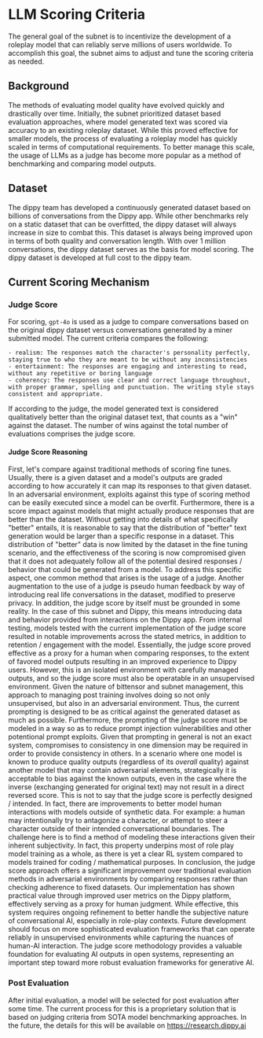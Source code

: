 
# LLM Scoring Criteria

The general goal of the subnet is to incentivize the development of a roleplay model that can reliably serve millions of users worldwide. 
To accomplish this goal, the subnet aims to adjust and tune the scoring criteria as needed.

## Background
The methods of evaluating model quality have evolved quickly and drastically over time.
Initially, the subnet prioritized dataset based evaluation approaches, where model generated text was scored via accuracy to an existing roleplay dataset. 
While this proved effective for smaller models, the process of evaluating a roleplay model has quickly scaled in terms of computational requirements. 
To better manage this scale, the usage of LLMs as a judge has become more popular as a method of benchmarking and comparing model outputs.

## Dataset
The dippy team has developed a continuously generated dataset based on billions of conversations from the Dippy app. 
While other benchmarks rely on a static dataset that can be overfitted, the dippy dataset will always increase in size to combat this.
This dataset is always being improved upon in terms of both quality and conversation length.
With over 1 million conversations, the dippy dataset serves as the basis for model scoring.
The dippy dataset is developed at full cost to the dippy team. 

## Current Scoring Mechanism

### Judge Score
For scoring, `gpt-4o` is used as a judge to compare conversations based on the original dippy dataset versus conversations generated by a miner submitted model.
The current criteria compares the following:

```
- realism: The responses match the character's personality perfectly, staying true to who they are meant to be without any inconsistencies
- entertainment: The responses are engaging and interesting to read, without any repetitive or boring language
- coherency: The responses use clear and correct language throughout, with proper grammar, spelling and punctuation. The writing style stays consistent and appropriate.
```

If according to the judge, the model generated text is considered qualitatively better than the original dataset text, that counts as a "win" against the dataset.
The number of wins against the total number of evaluations comprises the judge score.
#### Judge Score Reasoning
First, let's compare against traditional methods of scoring fine tunes. Usually, there is a given dataset and a model's outputs are graded according to how accurately it can map its responses to that given dataset. 
In an adversarial environment, exploits against this type of scoring method can be easily executed since a model can be overfit. Furthermore, there is a score impact against models that might actually produce responses that are better than the dataset. Without getting into details of what specifically "better" entails, it is reasonable to say that the distribution of "better" text generation would be larger than a specific response in a dataset.
This distribution of "better" data is now limited by the dataset in the fine tuning scenario, and the effectiveness of the scoring is now compromised given that it does not adequately follow all of the potential desired responses / behavior that could be generated from a model.
To address this specific aspect, one common method that arises is the usage of a judge. Another augmentation to the use of a judge is pseudo human feedback by way of introducing real life conversations in the dataset, modified to preserve privacy.
In addition, the judge score by itself must be grounded in some reality. In the case of this subnet and Dippy, this means introducing data and behavior provided from interactions on the Dippy app.
From internal testing, models tested with the current implementation of the judge score resulted in notable improvements across the stated metrics, in addition to retention / engagement with the model. Essentially, the judge score proved effective as a proxy for a human when comparing responses, to the extent of favored model outputs resulting in an improved experience to Dippy users. However, this is an isolated environment with carefully managed outputs, and so the judge score must also be operatable in an unsupervised environment.
Given the nature of bittensor and subnet management, this approach to managing post training involves doing so not only unsupervised, but also in an adversarial environment. Thus, the current prompting is designed to be as critical against the generated dataset as much as possible. Furthermore, the prompting of the judge score must be modeled in a way so as to reduce prompt injection vulnerabilities and other potentional prompt exploits. Given that prompting in general is not an exact system, compromises to consistency in one dimension may be required in order to provide consistency in others. 
In a scenario where one model is known to produce quality outputs (regardless of its _overall_ quality) against another model that may contain adversarial elements, strategically it is acceptable to bias against the known outputs, even in the case where the inverse (exchanging generated for original text) may not result in a direct reversed score. 
This is not to say that the judge score is perfectly designed / intended. In fact, there are improvements to better model human interactions with models outside of synthetic data. For example: a human may intentionally try to antagonize a character, or attempt to steer a character outside of their intended conversational boundaries. The challenge here is to find a method of modeling these interactions given their inherent subjectivity. In fact, this property underpins most of role play model training as a whole, as there is yet a clear RL system compared to models trained for coding / mathematical purposes.
In conclusion, the judge score approach offers a significant improvement over traditional evaluation methods in adversarial environments by comparing responses rather than checking adherence to fixed datasets. Our implementation has shown practical value through improved user metrics on the Dippy platform, effectively serving as a proxy for human judgment.
While effective, this system requires ongoing refinement to better handle the subjective nature of conversational AI, especially in role-play contexts. Future development should focus on more sophisticated evaluation frameworks that can operate reliably in unsupervised environments while capturing the nuances of human-AI interaction.
The judge score methodology provides a valuable foundation for evaluating AI outputs in open systems, representing an important step toward more robust evaluation frameworks for generative AI.


### Post Evaluation 
After initial evaluation, a model will be selected for post evaluation after some time. 
The current process for this is a proprietary solution that is based on judging criteria from SOTA model benchmarking approaches. 
In the future, the details for this will be available on https://research.dippy.ai
